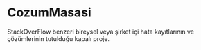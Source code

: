 # CozumMasasi
StackOverFlow benzeri bireysel veya şirket içi hata kayıtlarının ve çözümlerinin tutulduğu kapalı proje.
